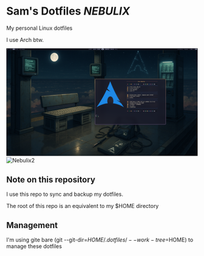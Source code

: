 # Sam's Dotfiles ***NEBULIX***

My personal Linux dotfiles

I use Arch btw.

![Nebulix1](wallpapers/2025-06-18-081303_hyprshot.png)
![Nebulix2](wallapapers/2025-06-18-081551_hyprshot.png)

## Note on this repository

I use this repo to sync and backup my dotfiles.

The root of this repo is an equivalent to my $HOME directory

## Management

I'm using gite bare (git --git-dir=$HOME/.dotfiles/ --work-tree=$HOME) to manage these dotfiles
